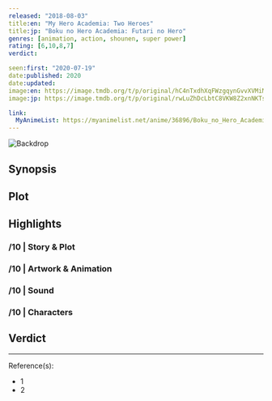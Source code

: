 ```yaml
---
released: "2018-08-03"
title:en: "My Hero Academia: Two Heroes"
title:jp: "Boku no Hero Academia: Futari no Hero"
genres: [animation, action, shounen, super power]
rating: [6,10,8,7]
verdict:

seen:first: "2020-07-19"
date:published: 2020
date:updated:
image:en: https://image.tmdb.org/t/p/original/hC4nTxdhXqFWzgqynGvvXVMiMNp.jpg
image:jp: https://image.tmdb.org/t/p/original/rwLuZhDcLbtC8VKW8Z2xnNKTsAJ.jpg

link:
  MyAnimeList: https://myanimelist.net/anime/36896/Boku_no_Hero_Academia_the_Movie_1__Futari_no_Hero
---
```


![Backdrop]()

## Synopsis

## Plot

## Highlights

### /10 | Story & Plot

### /10 | Artwork & Animation

### /10 | Sound

### /10 | Characters

## Verdict

<!-- SPOILERS -->

<!-- CLOSING -->

---
Reference(s):

- 1
- 2
